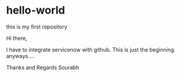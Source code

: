 # hello-world
this is my first repository


Hi there,

I have to integrate servicenow with github. This is just the beginning. anyways....

Thanks and Regards
Sourabh
